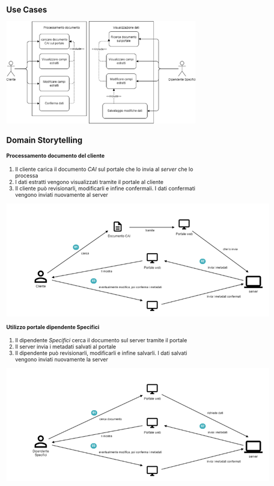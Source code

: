 ## Use Cases

<img src="https://github.com/Lorenzo-Gardini/Project-Management/blob/main/report/images/use_cases.png?raw=true" alt="Use Cases"/>

## Domain Storytelling

#### Processamento documento del cliente

1. Il cliente carica il documento _CAI_ sul portale che lo invia al _server_ che lo processa
2. I dati estratti vengono visualizzati tramite il portale al cliente
3. Il cliente può revisionarli, modificarli e infine confermali. I dati confermati vengono inviati nuovamente al server


<img src="https://github.com/Lorenzo-Gardini/Project-Management/blob/main/report/images/client_storytelling.png?raw=true" alt="Client Storytelling" style="max-width: 700px; display:block; margin: 0 auto"/>

#### Utilizzo portale dipendente Specifici

1. Il dipendente _Specifici_ cerca il documento sul server tramite il portale
2. Il server invia i metadati salvati al portale
3. Il dipendente può revisionarli, modificarli e infine salvarli. I dati salvati vengono inviati nuovamente la server

<img src="https://github.com/Lorenzo-Gardini/Project-Management/blob/main/report/images/employee_storytelling.png?raw=true" alt="Employee Storytelling" style="max-width: 700px; display:block; margin: 0 auto"/>
